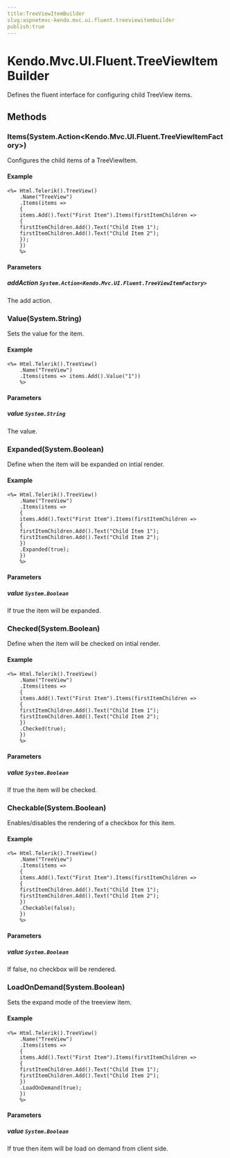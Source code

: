 ```yaml
---
title:TreeViewItemBuilder
slug:aspnetmvc-kendo.mvc.ui.fluent.treeviewitembuilder
publish:true
---
```


# Kendo.Mvc.UI.Fluent.TreeViewItemBuilder

Defines the fluent interface for configuring child TreeView items.

## Methods

### Items(System.Action\<Kendo.Mvc.UI.Fluent.TreeViewItemFactory\>)
Configures the child items of a TreeViewItem.

#### Example
    <%= Html.Telerik().TreeView()
        .Name("TreeView")
        .Items(items =>
        {
        items.Add().Text("First Item").Items(firstItemChildren =>
        {
        firstItemChildren.Add().Text("Child Item 1");
        firstItemChildren.Add().Text("Child Item 2");
        });
        })
        %>

#### Parameters

##### addAction `System.Action<Kendo.Mvc.UI.Fluent.TreeViewItemFactory>`
The add action.

### Value(System.String)
Sets the value for the item.

#### Example
    <%= Html.Telerik().TreeView()
        .Name("TreeView")
        .Items(items => items.Add().Value("1"))
        %>

#### Parameters

##### value `System.String`
The value.

### Expanded(System.Boolean)
Define when the item will be expanded on intial render.

#### Example
    <%= Html.Telerik().TreeView()
        .Name("TreeView")
        .Items(items =>
        {
        items.Add().Text("First Item").Items(firstItemChildren =>
        {
        firstItemChildren.Add().Text("Child Item 1");
        firstItemChildren.Add().Text("Child Item 2");
        })
        .Expanded(true);
        })
        %>

#### Parameters

##### value `System.Boolean`
If true the item will be expanded.

### Checked(System.Boolean)
Define when the item will be checked on intial render.

#### Example
    <%= Html.Telerik().TreeView()
        .Name("TreeView")
        .Items(items =>
        {
        items.Add().Text("First Item").Items(firstItemChildren =>
        {
        firstItemChildren.Add().Text("Child Item 1");
        firstItemChildren.Add().Text("Child Item 2");
        })
        .Checked(true);
        })
        %>

#### Parameters

##### value `System.Boolean`
If true the item will be checked.

### Checkable(System.Boolean)
Enables/disables the rendering of a checkbox for this item.

#### Example
    <%= Html.Telerik().TreeView()
        .Name("TreeView")
        .Items(items =>
        {
        items.Add().Text("First Item").Items(firstItemChildren =>
        {
        firstItemChildren.Add().Text("Child Item 1");
        firstItemChildren.Add().Text("Child Item 2");
        })
        .Checkable(false);
        })
        %>

#### Parameters

##### value `System.Boolean`
If false, no checkbox will be rendered.

### LoadOnDemand(System.Boolean)
Sets the expand mode of the treeview item.

#### Example
    <%= Html.Telerik().TreeView()
        .Name("TreeView")
        .Items(items =>
        {
        items.Add().Text("First Item").Items(firstItemChildren =>
        {
        firstItemChildren.Add().Text("Child Item 1");
        firstItemChildren.Add().Text("Child Item 2");
        })
        .LoadOnDemand(true);
        })
        %>

#### Parameters

##### value `System.Boolean`
If true then item will be load on demand from client side.